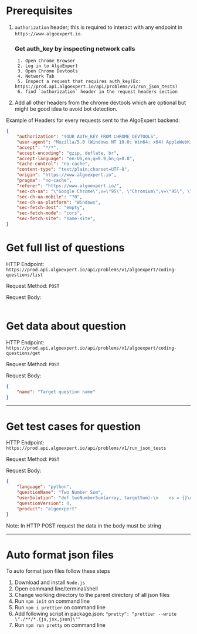 # Prerequisites
1. `authorization` header; this is required to interact with any endpoint in `https://www.algoexpert.io`.
    ### Get auth_key by inspecting network calls
        1. Open Chrome Browser 
        2. Log in to AlgoExpert
        3. Open Chrome Devtools
        4. Network Tab
        5. Inspect a request that requires auth_key(Ex: https://prod.api.algoexpert.io/api/problems/v1/run_json_tests)
        6. find `authorization` header in the request headers section
2. Add all other headers from the chrome devtools which are optional but might be good idea to avoid bot detection.

Example of Headers for every requests sent to the AlgoExpert backend:
```json
{
    "authorization": "YOUR AUTH_KEY FROM CHROME DEVTOOLS",
    "user-agent": "Mozilla/5.0 (Windows NT 10.0; Win64; x64) AppleWebKit/537.36 (KHTML, like Gecko) Chrome/95.0.4638.54 Safari/537.36",
    "accept": "*/*",
    "accept-encoding": "gzip, deflate, br",
    "accept-language": "en-US,en;q=0.9,bn;q=0.8",
    "cache-control": "no-cache",
    "content-type": "text/plain;charset=UTF-8",
    "origin": "https://www.algoexpert.io",
    "pragma": "no-cache",
    "referer": "https://www.algoexpert.io/",
    "sec-ch-ua": "\"Google Chrome\";v=\"95\", \"Chromium\";v=\"95\", \";Not A Brand\";v=\"99\"",
    "sec-ch-ua-mobile": "?0",
    "sec-ch-ua-platform": "Windows",
    "sec-fetch-dest": "empty",
    "sec-fetch-mode": "cors",
    "sec-fetch-site": "same-site",
}
```

# Get full list of questions

HTTP Endpoint: `https://prod.api.algoexpert.io/api/problems/v1/algoexpert/coding-questions/list` 

Request Method: `POST` 

Request Body:
```json
```

# Get data about question

HTTP Endpoint: `https://prod.api.algoexpert.io/api/problems/v1/algoexpert/coding-questions/get` 

Request Method: `POST` 

Request Body: 
``` json
{   
    "name": "Target question name"
}
```

---
# Get test cases for question

HTTP Endpoint: `https://prod.api.algoexpert.io/api/problems/v1/run_json_tests` 

Request Method: `POST` 

Request Body: 
```json
{
    "language": "python",
    "questionName": "Two Number Sum",
    "userSolution": "def twoNumberSum(array, targetSum):\n    ns = {}\n    for n in array:\n        pm = targetSum - n\n        if pm in ns:\n            return [pm, n]\n        else:\n            ns[n] = True\n    return []",
    "questionVersion": 0,
    "product": "algoexpert"
}
```

Note: In HTTP POST request the data in the body must be string

---
# Auto format json files
To auto format json files follow these steps
1. Download and install `Node.js`
1. Open command line/terminal/shell
2. Change working directory to the parent directory of all json files
3. Run `npm init` on command line
4. Run `npm i prettier` on command line
5. Add following script in package.json: `"pretty": "prettier --write \"./**/*.{js,jsx,json}\""`
6. Run `npm run pretty` on command line
